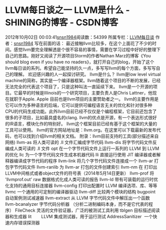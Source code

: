 # LLVM每日谈之一 LLVM是什么 - SHINING的博客 - CSDN博客
2012年10月02日 00:03:41[snsn1984](https://me.csdn.net/snsn1984)阅读数：54399
所属专栏：[LLVM每日谈](https://blog.csdn.net/column/details/llvm-study.html)
作者：[snsn1984](http://blog.csdn.net/snsn1984)
写在前面的话：
最近接触llvm比较多，在这个上面花了不少的时间。感觉llvm要完全理解透是个很不容易的事情，需要在学习过程中好好的整理下自己的思路。刚好又阅读了开源项目Storm的作者Nathan Marz的博客《You should blog even if you have no readers》，就打开自己的blog，开始了这个llvm每日谈的系列。希望自己能坚持的久一点，多写写llvm的每个方面，多写写自己的理解。
欢迎感兴趣的人一起探讨研究。
llvm是什么？
llvm是low level virtual machine的简称，其实是一个编译器框架。llvm随着这个项目的不断的发展，已经无法完全的代表这个项目了，只是这种叫法一直延续下来。
llvm是一个开源的项目。它最早的时候是Illinois的一个研究项目，主要负责人是Chris Lattner，他现在就职于Apple. Apple 目前也是llvm项目的主要赞助者之一。
llvm的主要作用是它可以作为多种语言的后端，它可以提供可编程语言无关的优化和针对很多种CPU的代码生成功能。此外llvm目前已经不仅仅是个编程框架，它目前还包含了很多的子项目，比如最具盛名的clang.
llvm的优点是开源，有一个表达形式很好的IR语言，模块化作的特别好。
llvm这个框架目前已经有基于这个框架的大量的工具可以使用。
llvm的官方网站地址是：llvm.org。在这里可以下载最新的发布代码，也可以找到介绍llvm的相关文档。
附录：llvm目前支持的工具(部分描述来自网络)
llvm-as 将人类可读的 .ll 文件汇编成字节代码
llvm-dis 将字节代码文件反编成人类可读的 .ll 文件
opt 在一个字节代码文件上运行一系列的 LLVM 到 LLVM 的优化
llc 为一个字节代码文件生成本机器代码
lli 直接运行使用 JIT 编译器或者解释器编译成字节代码的程序
llvm-link 将几个字节代码文件连接成一个
llvm-ar 打包字节代码文件
llvm-ranlib 为 llvm-ar 打包的文件创建索引
llvm-nm 在 打印出LLVM中间格式或者object文件的符号表（2014年5月14日更新）
llvm-prof 将 'llvmprof.out' raw 数据格式化成人类可读的报告
llvm-ld 带有可装载的运行时优化支持的通用目标连接器
llvm-config 打印出配置时 LLVM 编译选项、库、等等
llvmc 一个通用的可定制的编译器驱动
llvm-diff 比较两个模块的结构
bugpoint 自动案例测试减速器
llvm-extract 从 LLVM 字节代码文件中解压出一个函数
llvm-bcanalyzer 字节代码分析器 （分析二进制编码本身，而不是它代表的程序）
FileCheck 灵活的文件验证器，广泛的被测试工具利用
tblgen 目标描述阅读器和生成器
lit        LLVM 集成测试器，用于运行测试
AddressSanitizer  一个快速内存错误探测器
